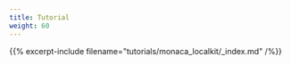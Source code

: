 ```yaml
---
title: Tutorial
weight: 60
---
```


{{% excerpt-include filename="tutorials/monaca_localkit/_index.md" /%}}
